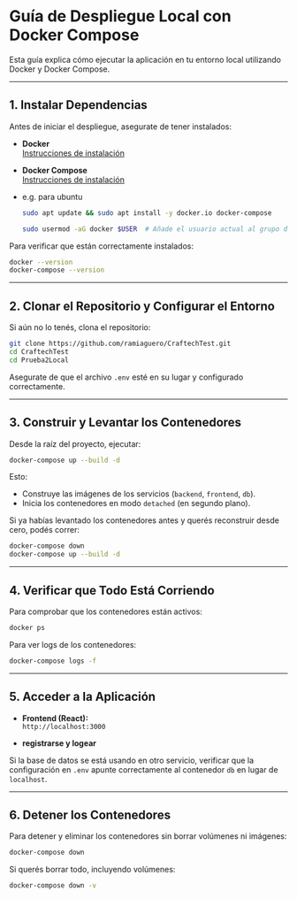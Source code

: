 # **Guía de Despliegue Local con Docker Compose**

Esta guía explica cómo ejecutar la aplicación en tu entorno local utilizando Docker y Docker Compose. 

---

## **1. Instalar Dependencias**
Antes de iniciar el despliegue, asegurate de tener instalados:

- **Docker**  
  [Instrucciones de instalación](https://docs.docker.com/get-docker/)

- **Docker Compose**  
  [Instrucciones de instalación](https://docs.docker.com/compose/install/)

- e.g. para ubuntu 

    ```bash
  sudo apt update && sudo apt install -y docker.io docker-compose
  
  sudo usermod -aG docker $USER  # Añade el usuario actual al grupo de Docker para permitir ejecutar comandos Docker sin `sudo`

    ```



Para verificar que están correctamente instalados:

```bash
docker --version
docker-compose --version
```

---

## **2. Clonar el Repositorio y Configurar el Entorno**
Si aún no lo tenés, clona el repositorio:

```bash
git clone https://github.com/ramiaguero/CraftechTest.git
cd CraftechTest
cd Prueba2Local
```

Asegurate de que el archivo `.env` esté en su lugar y configurado correctamente.

---

## **3. Construir y Levantar los Contenedores**
Desde la raíz del proyecto, ejecutar:

```bash
docker-compose up --build -d
```

Esto:
- Construye las imágenes de los servicios (`backend`, `frontend`, `db`).
- Inicia los contenedores en modo `detached` (en segundo plano).

Si ya habías levantado los contenedores antes y querés reconstruir desde cero, podés correr:

```bash
docker-compose down
docker-compose up --build -d
```

---

## **4. Verificar que Todo Está Corriendo**
Para comprobar que los contenedores están activos:

```bash
docker ps
```

Para ver logs de los contenedores:

```bash
docker-compose logs -f
```

---

## **5. Acceder a la Aplicación**
- **Frontend (React):**  
  `http://localhost:3000`

- **registrarse y logear**

Si la base de datos se está usando en otro servicio, verificar que la configuración en `.env` apunte correctamente al contenedor `db` en lugar de `localhost`.

---

## **6. Detener los Contenedores**
Para detener y eliminar los contenedores sin borrar volúmenes ni imágenes:

```bash
docker-compose down
```

Si querés borrar todo, incluyendo volúmenes:

```bash
docker-compose down -v
```
